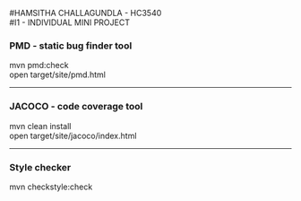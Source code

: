 #HAMSITHA CHALLAGUNDLA - HC3540
<br>
#I1 - INDIVIDUAL MINI PROJECT

### PMD - static bug finder tool

mvn pmd:check 
<br>
open target/site/pmd.html

--------------------------------------

### JACOCO - code coverage tool

mvn clean install 
<br>
open target/site/jacoco/index.html

---------------------------------------

### Style checker

mvn checkstyle:check





